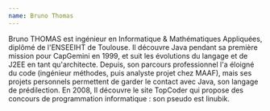 ```yaml
---
name: Bruno Thomas
---
```


Bruno THOMAS est ingénieur en Informatique & Mathématiques Appliquées, diplômé de l'ENSEEIHT de Toulouse. Il découvre Java pendant sa première mission pour CapGemini en 1999, et suit les évolutions du langage et de J2EE en tant qu'architecte. Depuis, son parcours professionnel l'a éloigné du code (ingénieur méthodes, puis analyste projet chez MAAF), mais ses projets personnels permettent de garder le contact avec Java, son langage de prédilection. En 2008, Il découvre le site TopCoder qui propose des concours de programmation informatique : son pseudo est linubik.
